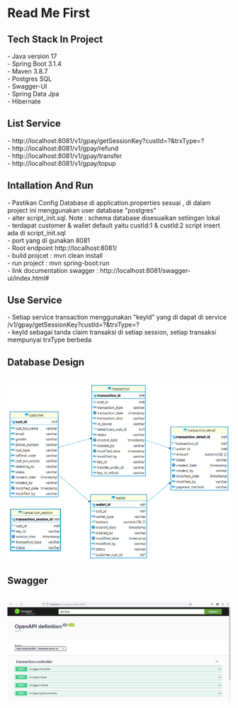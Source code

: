 # Read Me First
<h2>Tech Stack In Project</h2>
- Java version 17
<br/>
- Spring Boot 3.1.4
<br/>
- Maven 3.8.7
<br/>
- Postgres SQL
<br/>
- Swagger-UI
<br/>
- Spring Data Jpa
<br/>
- Hibernate

<h2>List Service</h2>
- http://localhost:8081/v1/gpay/getSessionKey?custId=?&trxType=?
<br/>
- http://localhost:8081/v1/gpay/refund
<br/>
- http://localhost:8081/v1/gpay/transfer
<br/>
- http://localhost:8081/v1/gpay/topup
<br/>

<h2>Intallation And Run</h2>
- Pastikan Config Database di application.properties sesuai , di dalam project ini menggunakan user database "postgres"
<br/>
- alter script_init.sql. Note : schema database disesuaikan setiingan lokal
<br/>
- terdapat customer & wallet default yaitu custId:1 & custId:2 script insert ada di script_init.sql
<br/>
- port yang di gunakan 8081 
<br/>
- Root endpoint http://localhost:8081/
<br/>
- build projcet : mvn clean install
<br/>
- run project : mvn spring-boot:run
<br/>
- link documentation swagger : http://localhost:8081/swagger-ui/index.html#
<br/>

<h2>Use Service</h2>
- Setiap service transaction menggunakan "keyId" yang di dapat di service /v1/gpay/getSessionKey?custId=?&trxType=?
<br/>
- keyId sebagai tanda claim transaksi di setiap session, setiap transaksi mempunyai trxType berbeda
<br/>

<h2>Database Design</h2>
<br/>

<img src="src/main/resources/docs/architecture_db.png" width="1060"/>

<br/>

<h2>Swagger</h2>
<br/>

<img src="src/main/resources/docs/img.png" width="1060"/>

<br/>
